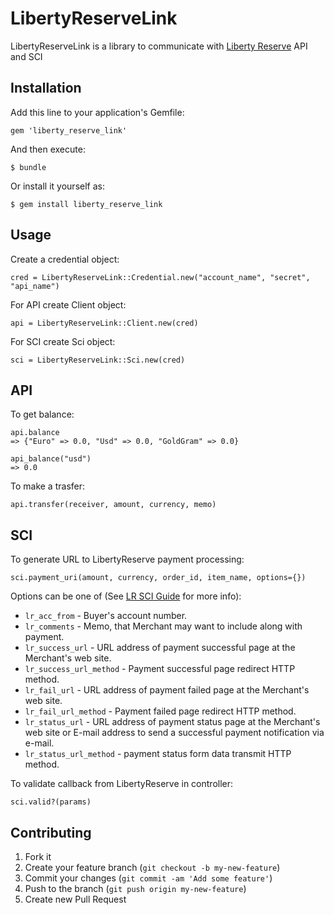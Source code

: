 # LibertyReserveLink

LibertyReserveLink is a library to communicate with [Liberty Reserve](http://libertyreserve.com) API and SCI

## Installation

Add this line to your application's Gemfile:

    gem 'liberty_reserve_link'

And then execute:

    $ bundle

Or install it yourself as:

    $ gem install liberty_reserve_link

## Usage

Create a credential object:

	cred = LibertyReserveLink::Credential.new("account_name", "secret", "api_name")
	
For API create Client object:

	api = LibertyReserveLink::Client.new(cred)
	
For SCI create Sci object:

	sci = LibertyReserveLink::Sci.new(cred)
	
## API

To get balance:

	api.balance
	=> {"Euro" => 0.0, "Usd" => 0.0, "GoldGram" => 0.0}
	
	api_balance("usd")
	=> 0.0
	
To make a trasfer:

	api.transfer(receiver, amount, currency, memo)

## SCI

To generate URL to LibertyReserve payment processing:

	sci.payment_uri(amount, currency, order_id, item_name, options={})
	
Options can be one of (See [LR SCI Guide](http://www.libertyreserve.com/en/help/sciguide) for more info):

* `lr_acc_from` - Buyer's account number.
* `lr_comments` - Memo, that Merchant may want to include along with payment.
* `lr_success_url` - URL address of payment successful page at the Merchant's web site.
* `lr_success_url_method` - Payment successful page redirect HTTP method.
* `lr_fail_url` - URL address of payment failed page at the Merchant's web site.
* `lr_fail_url_method` - Payment failed page redirect HTTP method.
* `lr_status_url` - URL address of payment status page at the Merchant's web site or E-mail address to send a successful payment notification via e-mail.
* `lr_status_url_method` - payment status form data transmit HTTP method.

To validate callback from LibertyReserve in controller:

	sci.valid?(params)


## Contributing

1. Fork it
2. Create your feature branch (`git checkout -b my-new-feature`)
3. Commit your changes (`git commit -am 'Add some feature'`)
4. Push to the branch (`git push origin my-new-feature`)
5. Create new Pull Request
